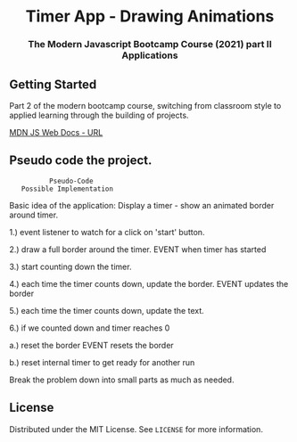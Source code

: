 <h1 align="center">Timer App - Drawing Animations</h1>

<h3 align="center">The Modern Javascript Bootcamp Course (2021) part II Applications</h3>    

<!-- GETTING STARTED -->
## Getting Started
Part 2 of the modern bootcamp course, switching from classroom style to applied learning through the building of projects. 


[MDN JS Web Docs - URL](https://developer.mozilla.org/en-US/docs/Web/javascript)

## Pseudo code the project.
              Pseudo-Code
       Possible Implementation

Basic idea of the application: Display a timer - show an animated border around timer.

1.) event listener to watch for a click on 'start' button.

2.) draw a full border around the timer.      EVENT when timer has started

3.) start counting down the timer.

4.) each time the timer counts down, update the border.   EVENT updates the border

5.) each time the timer counts down, update the text.

6.) if we counted down and timer reaches 0

a.) reset the border                           EVENT resets the border   

b.) reset internal timer to get ready for another run

Break the problem down into small parts as much as needed.

<!-- LICENSE -->
## License

Distributed under the MIT License. See `LICENSE` for more information.
